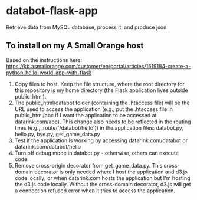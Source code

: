 # databot-flask-app
Retrieve data from MySQL database, process it, and produce json

## To install on my A Small Orange host

Based on the instructions here: https://kb.asmallorange.com/customer/en/portal/articles/1619184-create-a-python-hello-world-app-with-flask

1. Copy files to host. Keep the file structure, where the root directory for this repository is my home directory (the Flask application lives outside public_html).
2. The public_html/databot folder (containing the .htaccess file) will be the URL used to access the application (e.g., put the .htaccess file in public_html/abc if I want the application to be accessed at datarink.com/abc). This change also needs to be reflected in the routing lines (e.g., .route('/databot/hello')) in the application files: databot.py, hello.py, bye.py, get_game_data.py
3. Test if the application is working by accessing datarink.com/databot or datarink.com/databot/hello
4. Turn off debug mode in databot.py - otherwise, others can execute code
5. Remove cross-origin decorator from get_game_data.py. This cross-domain decorator is only needed when: I host the application and d3.js code locally; or when datarink.com hosts the application but I'm hosting the d3.js code locally. Without the cross-domain decorator, d3.js will get a connection refused error when it tries to access the application.
